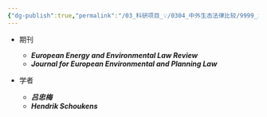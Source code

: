 ```yaml
---
{"dg-publish":true,"permalink":"/03_科研项目_💡/0304_中外生态法律比较/9999_inbox/","dgPassFrontmatter":true}
---
```



- 期刊
	- ***European Energy and Environmental Law Review***
	- ***Journal for European Environmental and Planning Law***

- 学者
	- ***吕忠梅***
	- ***Hendrik Schoukens***